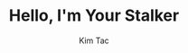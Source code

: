 --- 
slug: "hello-i-m-your-stalker"
title: "Hello, I'm Your Stalker"
publishdate: "2019-01-02"
src: "https://365manga.net/manga/hello-i-m-your-stalker"
author: "Kim Tac"
image: "https://data.365manga.net/images/thumbnails/32592-hello-i-m-your-stalker.jpg"
tags: ["Comedy","Drama","Shounen ai","Slice of life"]
chapters: ["Chapter 10 ","Chapter 9 ","Chapter 8 ","Chapter 7.5 ","Chapter 7 ","Chapter 6 ","Chapter 5 ","Chapter 4: Isn't This More Comfortable? ","Chapter 3: As You Wish"," Then ","Chapter 2: Are You Awake ","Chapter 1: The Client's Home ","Oneshot"]
chapterlinks: ["https://365manga.net/hello-i-m-your-stalker/chapter-10.html","https://365manga.net/hello-i-m-your-stalker/chapter-9.html","https://365manga.net/hello-i-m-your-stalker/chapter-8.html","https://365manga.net/hello-i-m-your-stalker/chapter-7-5.html","https://365manga.net/hello-i-m-your-stalker/chapter-7.html","https://365manga.net/hello-i-m-your-stalker/chapter-6.html","https://365manga.net/hello-i-m-your-stalker/chapter-5.html","https://365manga.net/hello-i-m-your-stalker/chapter-4.html","https://365manga.net/hello-i-m-your-stalker/chapter-3.html","https://365manga.net/hello-i-m-your-stalker/chapter-2.html","https://365manga.net/hello-i-m-your-stalker/chapter-1.html","https://365manga.net/hello-i-m-your-stalker/chapter-0.html"]
description: "A scary stalker is after me!!!! What could be his ulterior motive?"
---